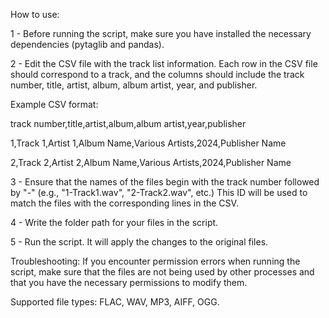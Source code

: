How to use:

1 - Before running the script, make sure you have installed the necessary dependencies (pytaglib and pandas).

2 - Edit the CSV file with the track list information. Each row in the CSV file should correspond to a track, and the columns should include the track number, title, artist, album, album artist, year, and publisher.

Example CSV format:

track number,title,artist,album,album artist,year,publisher

1,Track 1,Artist 1,Album Name,Various Artists,2024,Publisher Name

2,Track 2,Artist 2,Album Name,Various Artists,2024,Publisher Name

3 - Ensure that the names of the files begin with the track number followed by "-" (e.g., "1-Track1.wav", "2-Track2.wav", etc.) This ID will be used to match the files with the corresponding lines in the CSV.

4 - Write the folder path for your files in the script.

5 - Run the script. It will apply the changes to the original files.


Troubleshooting:
If you encounter permission errors when running the script, make sure that the files are not being used by other processes and that you have the necessary permissions to modify them.

Supported file types: FLAC, WAV, MP3, AIFF, OGG.
